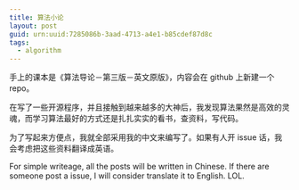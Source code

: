 ```yaml
---
title: 算法小论
layout: post
guid: urn:uuid:7285086b-3aad-4713-a4e1-b85cdef87d8c
tags:
  - algorithm
---
```


手上的课本是《算法导论－第三版－英文原版》，内容会在 github 上新建一个 repo。

在写了一些开源程序，并且接触到越来越多的大神后，我发现算法果然是高效的灵魂，而学习算法最好的方式还是扎扎实实的看书，查资料，写代码。

为了写起来方便点，我就全部采用我的中文来编写了。如果有人开 issue 话，我会考虑把这些资料翻译成英语。

For simple writeage, all the posts will be written in Chinese. If there are someone post a issue, I will consider translate it to English. LOL.